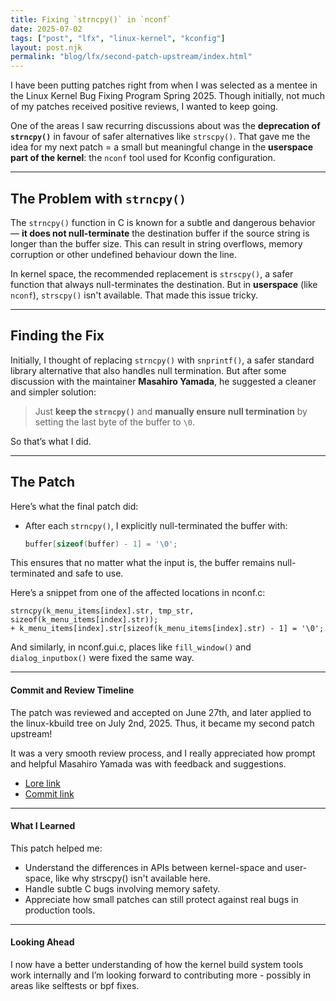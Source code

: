 ```yaml
---
title: Fixing `strncpy()` in `nconf`
date: 2025-07-02
tags: ["post", "lfx", "linux-kernel", "kconfig"]
layout: post.njk
permalink: "blog/lfx/second-patch-upstream/index.html"
---
```


I have been putting patches right from when I was selected as a mentee in the Linux Kernel Bug Fixing Program Spring 2025. Though initially, not much of my patches received positive reviews, I wanted to keep going. 

One of the areas I saw recurring discussions about was the **deprecation of `strncpy()`** in favour of safer alternatives like `strscpy()`. That gave me the idea for my next patch = a small but meaningful change in the **userspace part of the kernel**: the `nconf` tool used for Kconfig configuration.

---

## The Problem with `strncpy()`

The `strncpy()` function in C is known for a subtle and dangerous behavior — **it does not null-terminate** the destination buffer if the source string is longer than the buffer size. This can result in string overflows, memory corruption or other undefined behaviour down the line.

In kernel space, the recommended replacement is `strscpy()`, a safer function that always null-terminates the destination. But in **userspace** (like `nconf`), `strscpy()` isn't available. That made this issue tricky.

---

## Finding the Fix

Initially, I thought of replacing `strncpy()` with `snprintf()`, a safer standard library alternative that also handles null termination. But after some discussion with the maintainer **Masahiro Yamada**, he suggested a cleaner and simpler solution:

> Just **keep the `strncpy()`** and **manually ensure null termination** by setting the last byte of the buffer to `\0`.

So that’s what I did.

---

## The Patch

Here’s what the final patch did:
- After each `strncpy()`, I explicitly null-terminated the buffer with:  
  ```c
  buffer[sizeof(buffer) - 1] = '\0';
This ensures that no matter what the input is, the buffer remains null-terminated and safe to use.

Here’s a snippet from one of the affected locations in nconf.c:
```
strncpy(k_menu_items[index].str, tmp_str, sizeof(k_menu_items[index].str));
+ k_menu_items[index].str[sizeof(k_menu_items[index].str) - 1] = '\0';
```
And similarly, in nconf.gui.c, places like `fill_window()` and `dialog_inputbox()` were fixed the same way.

---

#### Commit and Review Timeline
The patch was reviewed and accepted on June 27th, and later applied to the linux-kbuild tree on July 2nd, 2025. Thus, it became my second patch upstream!

It was a very smooth review process, and I really appreciated how prompt and helpful Masahiro Yamada was with feedback and suggestions.

- [Lore link](https://lore.kernel.org/linux-kbuild/CAK7LNASxXXVywppjM=aqc4_TohmZnt8PHrc9HVhcZNETwONxUA@mail.gmail.com/T/#)
- [Commit link](https://git.kernel.org/pub/scm/linux/kernel/git/next/linux-next.git/commit/?id=1b92b18ec419cac4bb57e405ac1f571e0943a950)

---

#### What I Learned
This patch helped me:
- Understand the differences in APIs between kernel-space and user-space, like why strscpy() isn't available here.
- Handle subtle C bugs involving memory safety.
- Appreciate how small patches can still protect against real bugs in production tools.

---

#### Looking Ahead
I now have a better understanding of how the kernel build system tools work internally and I’m looking forward to contributing more - possibly in areas like selftests or bpf fixes.